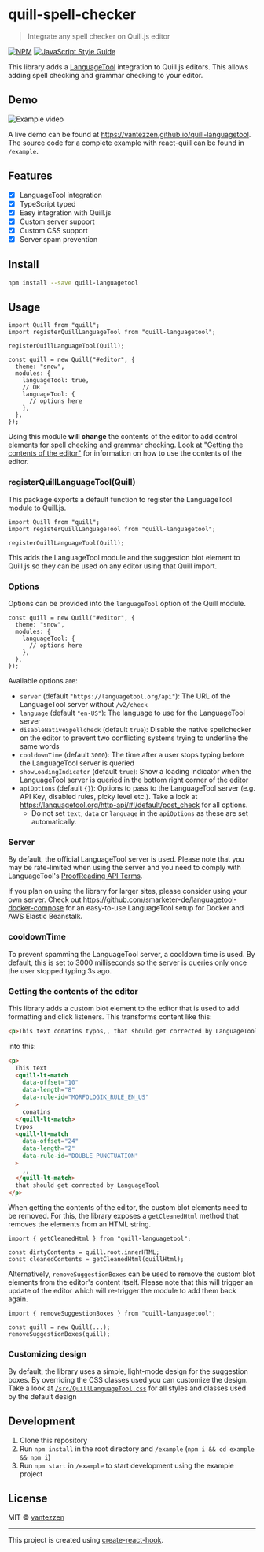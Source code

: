 # quill-spell-checker

> Integrate any spell checker on Quill.js editor

[![NPM](https://img.shields.io/npm/v/quill-languagetool.svg)](https://www.npmjs.com/package/quill-languagetool) [![JavaScript Style Guide](https://img.shields.io/badge/code_style-standard-brightgreen.svg)](https://standardjs.com)

This library adds a [LanguageTool](https://languagetool.org/) integration to Quill.js editors. This allows adding spell checking and grammar checking to your editor.

## Demo

![Example video](https://raw.githubusercontent.com/vantezzen/quill-languagetool/master/assets/quill-lt-example.gif)

A live demo can be found at <https://vantezzen.github.io/quill-languagetool>. The source code for a complete example with react-quill can be found in `/example`.

## Features

- [x] LanguageTool integration
- [x] TypeScript typed
- [x] Easy integration with Quill.js
- [x] Custom server support
- [x] Custom CSS support
- [x] Server spam prevention

## Install

```bash
npm install --save quill-languagetool
```

## Usage

```tsx
import Quill from "quill";
import registerQuillLanguageTool from "quill-languagetool";

registerQuillLanguageTool(Quill);

const quill = new Quill("#editor", {
  theme: "snow",
  modules: {
    languageTool: true,
    // OR
    languageTool: {
      // options here
    },
  },
});
```

Using this module **will change** the contents of the editor to add control elements for spell checking and grammar checking. Look at ["Getting the contents of the editor"](#getting-the-contents-of-the-editor) for information on how to use the contents of the editor.

### registerQuillLanguageTool(Quill)

This package exports a default function to register the LanguageTool module to Quill.js.

```tsx
import Quill from "quill";
import registerQuillLanguageTool from "quill-languagetool";

registerQuillLanguageTool(Quill);
```

This adds the LanguageTool module and the suggestion blot element to Quill.js so they can be used on any editor using that Quill import.

### Options

Options can be provided into the `languageTool` option of the Quill module.

```tsx
const quill = new Quill("#editor", {
  theme: "snow",
  modules: {
    languageTool: {
      // options here
    },
  },
});
```

Available options are:

- `server` (default `"https://languagetool.org/api"`): The URL of the LanguageTool server without `/v2/check`
- `language` (default `"en-US"`): The language to use for the LanguageTool server
- `disableNativeSpellcheck` (default `true`): Disable the native spellchecker on the editor to prevent two conflicting systems trying to underline the same words
- `cooldownTime` (default `3000`): The time after a user stops typing before the LanguageTool server is queried
- `showLoadingIndicator` (default `true`): Show a loading indicator when the LanguageTool server is queried in the bottom right corner of the editor
- `apiOptions` (default `{}`): Options to pass to the LanguageTool server (e.g. API Key, disabled rules, picky level etc.). Take a look at https://languagetool.org/http-api/#!/default/post_check for all options.
  - Do not set `text`, `data` or `language` in the `apiOptions` as these are set automatically.

### Server

By default, the official LanguageTool server is used. Please note that you may be rate-limited when using the server and you need to comply with LanguageTool's [ProofReading API Terms](https://dev.languagetool.org/public-http-api).

If you plan on using the library for larger sites, please consider using your own server. Check out <https://github.com/smarketer-de/languagetool-docker-compose> for an easy-to-use LanguageTool setup for Docker and AWS Elastic Beanstalk.

### cooldownTime

To prevent spamming the LanguageTool server, a cooldown time is used. By default, this is set to 3000 milliseconds so the server is queries only once the user stopped typing 3s ago.

### Getting the contents of the editor

This library adds a custom blot element to the editor that is used to add formatting and click listeners.
This transforms content like this:

```html
<p>This text conatins typos,, that should get corrected by LanguageTool</p>
```

into this:

```html
<p>
  This text
  <quill-lt-match
    data-offset="10"
    data-length="8"
    data-rule-id="MORFOLOGIK_RULE_EN_US"
  >
    conatins
  </quill-lt-match>
  typos
  <quill-lt-match
    data-offset="24"
    data-length="2"
    data-rule-id="DOUBLE_PUNCTUATION"
  >
    ,,
  </quill-lt-match>
  that should get corrected by LanguageTool
</p>
```

When getting the contents of the editor, the custom blot elements need to be removed. For this, the library exposes a `getCleanedHtml` method that removes the elements from an HTML string.

```tsx
import { getCleanedHtml } from "quill-languagetool";

const dirtyContents = quill.root.innerHTML;
const cleanedContents = getCleanedHtml(quillHtml);
```

Alternatively, `removeSuggestionBoxes` can be used to remove the custom blot elements from the editor's content itself. Please note that this will trigger an update of the editor which will re-trigger the module to add them back again.

```tsx
import { removeSuggestionBoxes } from "quill-languagetool";

const quill = new Quill(...);
removeSuggestionBoxes(quill);
```

### Customizing design

By default, the library uses a simple, light-mode design for the suggestion boxes. By overriding the CSS classes used you can customize the design. Take a look at [`/src/QuillLanguageTool.css`](https://github.com/vantezzen/quill-languagetool/blob/master/src/QuillLanguageTool.css) for all styles and classes used by the default design

## Development

1. Clone this repository
2. Run `npm install` in the root directory and `/example` (`npm i && cd example && npm i`)
3. Run `npm start` in `/example` to start development using the example project

## License

MIT © [vantezzen](https://github.com/vantezzen)

---

This project is created using [create-react-hook](https://github.com/hermanya/create-react-hook).
